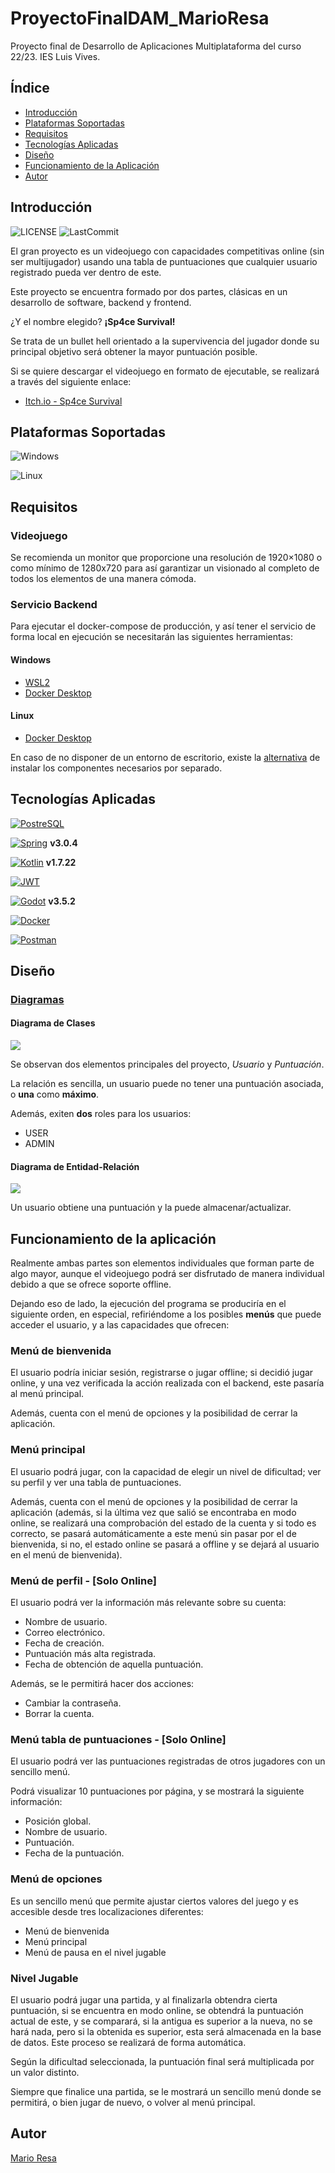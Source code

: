 # ProyectoFinalDAM_MarioResa

Proyecto final de Desarrollo de Aplicaciones Multiplataforma del curso 22/23. IES Luis Vives.

## Índice 

- [Introducción](#introducción)
- [Plataformas Soportadas](#plataformas-soportadas)
- [Requisitos](#requisitos)
- [Tecnologías Aplicadas](#tecnologías-aplicadas)
- [Diseño](#diseño)
- [Funcionamiento de la Aplicación](#funcionamiento-de-la-aplicación)
- [Autor](#autor)

## Introducción

![LICENSE](https://img.shields.io/github/license/Mario999X/ProyectoFinalDAM_MarioResa?style=for-the-badge)
![LastCommit](https://img.shields.io/github/last-commit/Mario999X/ProyectoFinalDAM_MarioResa?color=orange&style=for-the-badge)

El gran proyecto es un videojuego con capacidades competitivas online (sin ser multijugador) usando una tabla de
puntuaciones que cualquier usuario registrado pueda ver dentro de este.

Este proyecto se encuentra formado por dos partes, clásicas en un desarrollo de software, backend y frontend.

¿Y el nombre elegido? **¡Sp4ce Survival!**

Se trata de un bullet hell orientado a la supervivencia del jugador donde su principal objetivo será obtener la mayor
puntuación posible.

Si se quiere descargar el videojuego en formato de ejecutable, se realizará a través del siguiente enlace:

- [Itch.io - Sp4ce Survival](https://mario999x.itch.io/sp4ce-survival)

## Plataformas Soportadas

![Windows](https://img.shields.io/badge/Windows-0078D6?style=for-the-badge&logo=windows&logoColor=white)
 
<!-- ![Mac OS](https://img.shields.io/badge/mac%20os-000000?style=for-the-badge&logo=apple&logoColor=F0F0F0) -->

![Linux](https://img.shields.io/badge/Linux-FCC624?style=for-the-badge&logo=linux&logoColor=black)

## Requisitos

### Videojuego

Se recomienda un monitor que proporcione una resolución de 1920×1080 o como mínimo de 1280x720 para así garantizar un visionado al completo de todos los elementos de una manera cómoda.

### Servicio Backend

Para ejecutar el docker-compose de producción, y así tener el servicio de forma local en ejecución se necesitarán las siguientes herramientas:

#### **Windows**
- [WSL2](https://learn.microsoft.com/es-es/windows/wsl/install)
- [Docker Desktop](https://docs.docker.com/desktop/install/windows-install/)

#### **Linux**
- [Docker Desktop](https://docs.docker.com/desktop/install/linux-install/)

En caso de no disponer de un entorno de escritorio, existe la [alternativa](https://docs.docker.com/compose/gettingstarted/) 
de instalar los componentes necesarios por separado.

## Tecnologías Aplicadas

[![PostreSQL](https://img.shields.io/badge/PostgreSQL-0078D6?style=for-the-badge&logo=PostgreSQL&logoColor=white)](https://www.postgresql.org/)

[![Spring](https://img.shields.io/badge/Spring-6DA55F?style=for-the-badge&logo=Spring&logoColor=white)](https://spring.io/) **v3.0.4**

[![Kotlin](https://img.shields.io/badge/Kotlin-882BFF?style=for-the-badge&logo=Kotlin&logoColor=white)](https://kotlinlang.org/) **v1.7.22**

[![JWT](https://img.shields.io/badge/JWT-black?style=for-the-badge&logo=JSON%20web%20tokens)](https://jwt.io/)

[![Godot](https://img.shields.io/badge/Godot-0078D6?style=for-the-badge&logo=GodotEngine&logoColor=white)](https://godotengine.org/) **v3.5.2**

[![Docker](https://img.shields.io/badge/docker-%230db7ed.svg?style=for-the-badge&logo=docker&logoColor=white)](https://www.docker.com/)

[![Postman](https://img.shields.io/badge/Postman-FF6C37?style=for-the-badge&logo=postman&logoColor=white)](https://www.postman.com/)

## Diseño

### [Diagramas](diagrams)

#### Diagrama de Clases

<img align="center" src="diagrams/Class_diagram.png">

Se observan dos elementos principales del proyecto, *Usuario* y *Puntuación*.

La relación es sencilla, un usuario puede no tener una puntuación asociada, o **una** como **máximo**.

Además, exiten **dos** roles para los usuarios:

- USER
- ADMIN

#### Diagrama de Entidad-Relación

<img align="center" src="diagrams/Entity_Relationship_diagram.png">

Un usuario obtiene una puntuación y la puede almacenar/actualizar.

## Funcionamiento de la aplicación

Realmente ambas partes son elementos individuales que forman parte de algo mayor, aunque el videojuego podrá ser
disfrutado de manera individual debido a que se ofrece soporte offline.

Dejando eso de lado, la ejecución del programa se produciría en el siguiente orden, en especial, refiriéndome a los
posibles **menús** que puede acceder el usuario, y a las capacidades que ofrecen:

### Menú de bienvenida

El usuario podría iniciar sesión, registrarse o jugar offline; si decidió jugar online, y una vez verificada la acción
realizada con el backend, este pasaría al menú principal.

Además, cuenta con el menú de opciones y la posibilidad de cerrar la aplicación.

### Menú principal

El usuario podrá jugar, con la capacidad de elegir un nivel de dificultad; ver su perfil y ver una tabla de
puntuaciones.

Además, cuenta con el menú de opciones y la posibilidad de cerrar la aplicación (además,
si la última vez que salió se encontraba en modo online, se realizará una comprobación del estado de la cuenta y si todo
es correcto, se pasará automáticamente a este menú sin pasar por el de bienvenida, si no, el estado online se pasará a offline y se
dejará al usuario en el menú de bienvenida).

### Menú de perfil - [Solo Online]

El usuario podrá ver la información más relevante sobre su cuenta:
- Nombre de usuario.
- Correo electrónico.
- Fecha de creación.
- Puntuación más alta registrada.
- Fecha de obtención de aquella puntuación.

Además, se le permitirá hacer dos acciones:
- Cambiar la contraseña.
- Borrar la cuenta.

### Menú tabla de puntuaciones - [Solo Online]

El usuario podrá ver las puntuaciones registradas de otros jugadores con un sencillo menú.

Podrá visualizar 10 puntuaciones por página, y se mostrará la siguiente información:
- Posición global.
- Nombre de usuario.
- Puntuación.
- Fecha de la puntuación.

### Menú de opciones

Es un sencillo menú que permite ajustar ciertos valores del juego y es accesible desde tres localizaciones diferentes:

- Menú de bienvenida
- Menú principal
- Menú de pausa en el nivel jugable

### Nivel Jugable

El usuario podrá jugar una partida, y al finalizarla obtendra cierta puntuación, si se encuentra en modo online, se
obtendrá
la puntuación actual de este, y se comparará, si la antigua es superior a la nueva, no se hará nada, pero si la obtenida
es
superior, esta será almacenada en la base de datos. Este proceso se realizará de forma automática.

Según la dificultad seleccionada, la puntuación final será multiplicada por un valor distinto.

Siempre que finalice una partida, se le mostrará un sencillo menú donde se permitirá, o bien jugar de nuevo, o volver al
menú principal.

## Autor

[Mario Resa](https://github.com/Mario999X)

